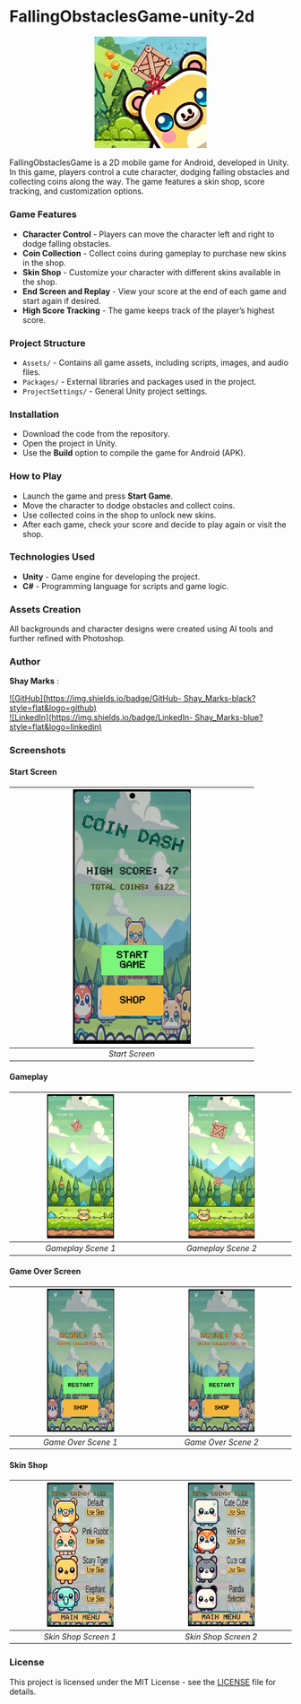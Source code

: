 # FallingObstaclesGame-unity-2d

<p align="center">
  <img src="images/logo.png" alt="FallingObstaclesGame Logo" width="200">
</p>

FallingObstaclesGame is a 2D mobile game for Android, developed in Unity. In this game, players control a cute character, dodging falling obstacles and collecting coins along the way. The game features a skin shop, score tracking, and customization options.

### Game Features

- **Character Control** - Players can move the character left and right to dodge falling obstacles.
- **Coin Collection** - Collect coins during gameplay to purchase new skins in the shop.
- **Skin Shop** - Customize your character with different skins available in the shop.
- **End Screen and Replay** - View your score at the end of each game and start again if desired.
- **High Score Tracking** - The game keeps track of the player’s highest score.

### Project Structure

- `Assets/` - Contains all game assets, including scripts, images, and audio files.
- `Packages/` - External libraries and packages used in the project.
- `ProjectSettings/` - General Unity project settings.

### Installation

- Download the code from the repository.
- Open the project in Unity.
- Use the **Build** option to compile the game for Android (APK).

### How to Play

- Launch the game and press **Start Game**.
- Move the character to dodge obstacles and collect coins.
- Use collected coins in the shop to unlock new skins.
- After each game, check your score and decide to play again or visit the shop.

### Technologies Used

- **Unity** - Game engine for developing the project.
- **C#** - Programming language for scripts and game logic.

### Assets Creation

All backgrounds and character designs were created using AI tools and further refined with Photoshop.

### Author

**Shay Marks** :

[![GitHub](https://img.shields.io/badge/GitHub- Shay_Marks-black?style=flat&logo=github)](https://github.com/shaymarks)  
[![LinkedIn](https://img.shields.io/badge/LinkedIn- Shay_Marks-blue?style=flat&logo=linkedin)](https://linkedin.com/in/shaymarks)

### Screenshots

#### Start Screen

| <img src="images/image7.png" alt="Start Screen" width="50%"> |
| :----------------------------------------------------------: |
|                        _Start Screen_                        |

#### Gameplay

| <img src="images/image5.png" alt="Gameplay Scene 1" width="50%"> | <img src="images/image6.png" alt="Gameplay Scene 2" width="50%"> |
| :--------------------------------------------------------------: | :--------------------------------------------------------------: |
|                        _Gameplay Scene 1_                        |                        _Gameplay Scene 2_                        |

#### Game Over Screen

| <img src="images/image4.png" alt="Game Over Scene 1" width="50%"> | <img src="images/image2.png" alt="Game Over Scene 2" width="50%"> |
| :---------------------------------------------------------------: | :---------------------------------------------------------------: |
|                        _Game Over Scene 1_                        |                        _Game Over Scene 2_                        |

#### Skin Shop

| <img src="images/image1.png" alt="Skin Shop Screen 1" width="50%"> | <img src="images/image8.png" alt="Skin Shop Screen 2" width="50%"> |
| :----------------------------------------------------------------: | :----------------------------------------------------------------: |
|                        _Skin Shop Screen 1_                        |                        _Skin Shop Screen 2_                        |

### License

This project is licensed under the MIT License - see the [LICENSE](LICENSE) file for details.
